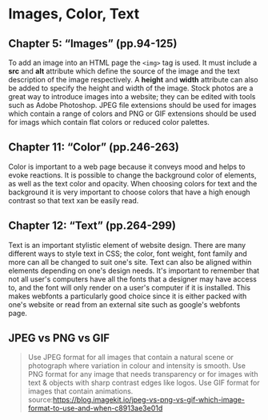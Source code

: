 # Images, Color, Text

## Chapter 5: “Images” (pp.94-125)
To add an image into an HTML page the `<img>` tag is used. It must include a **src** and **alt** attribute which define the source of the image and the text description of the image respectively. A **height** and **width** attribute can also be added to specify the height and width of the image. Stock photos are a great way to introduce images into a website; they can be edited with tools such as Adobe Photoshop. JPEG file extensions should be used for images which contain a range of colors and PNG or GIF extensions should be used for imags which contain flat colors or reduced color palettes.

## Chapter 11: “Color” (pp.246-263)
Color is important to a web page because it conveys mood and helps to evoke reactions. It is possible to change the background color of elements, as well as the text color and opacity. When choosing colors for text and the background it is very important to choose colors that have a high enough contrast so that text xan be easily read.

## Chapter 12: “Text” (pp.264-299)

Text is an important stylistic element of website design. There are many different ways to style text in CSS; the color, font weight, font family and more can all be changed to suit one's site. Text can also be aligned within elements depending on one's design needs. It's important to remember that not all user's computers have all the fonts that a designer may have access to, and the font will only render on a user's computer if it is installed. This makes webfonts a particularly good choice since it is either packed with one's website or read from an external site such as google's webfonts page.

## JPEG vs PNG vs GIF

>Use JPEG format for all images that contain a natural scene or photograph where variation in colour and intensity is smooth. Use PNG format for any image that needs transparency or for images with text & objects with sharp contrast edges like logos. Use GIF format for images that contain animations.<br>
source:https://blog.imagekit.io/jpeg-vs-png-vs-gif-which-image-format-to-use-and-when-c8913ae3e01d